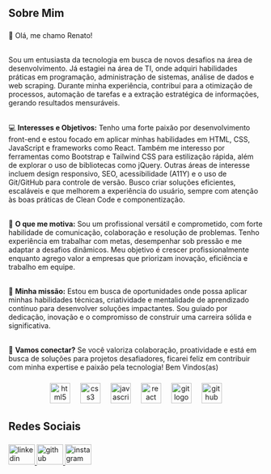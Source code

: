 <h2 align="left">Sobre Mim</h2>

###

<p align="left">
  👋 Olá, me chamo Renato!<br><br>

  Sou um entusiasta da tecnologia em busca de novos desafios na área de desenvolvimento. Já estagiei na área de TI, onde adquiri habilidades práticas em programação, administração de sistemas, análise de dados e web scraping. Durante minha experiência, contribuí para a otimização de processos, automação de tarefas e a extração estratégica de informações, gerando resultados mensuráveis.<br><br>

  💻 <strong>Interesses e Objetivos:</strong> Tenho uma forte paixão por desenvolvimento front-end e estou focado em aplicar minhas habilidades em HTML, CSS, JavaScript e frameworks como React. Também me interesso por ferramentas como Bootstrap e Tailwind CSS para estilização rápida, além de explorar o uso de bibliotecas como jQuery. Outras áreas de interesse incluem design responsivo, SEO, acessibilidade (A11Y) e o uso de Git/GitHub para controle de versão. Busco criar soluções eficientes, escaláveis e que melhorem a experiência do usuário, sempre com atenção às boas práticas de Clean Code e componentização.<br><br>

  🎯 <strong>O que me motiva:</strong> Sou um profissional versátil e comprometido, com forte habilidade de comunicação, colaboração e resolução de problemas. Tenho experiência em trabalhar com metas, desempenhar sob pressão e me adaptar a desafios dinâmicos. Meu objetivo é crescer profissionalmente enquanto agrego valor a empresas que priorizam inovação, eficiência e trabalho em equipe.<br><br>

  🚀 <strong>Minha missão:</strong> Estou em busca de oportunidades onde possa aplicar minhas habilidades técnicas, criatividade e mentalidade de aprendizado contínuo para desenvolver soluções impactantes. Sou guiado por dedicação, inovação e o compromisso de construir uma carreira sólida e significativa.<br><br>

  🤝 <strong>Vamos conectar?</strong> Se você valoriza colaboração, proatividade e está em busca de soluções para projetos desafiadores, ficarei feliz em contribuir com minha expertise e paixão pela tecnologia! Bem Vindos(as)
</p>

###

<div align="center">
  <img src="https://cdn.jsdelivr.net/gh/devicons/devicon/icons/html5/html5-original.svg" height="40" alt="html5 logo"  />
  <img width="12" />
  <img src="https://cdn.jsdelivr.net/gh/devicons/devicon/icons/css3/css3-original.svg" height="40" alt="css3 logo"  />
  <img width="12" />
  <img src="https://cdn.jsdelivr.net/gh/devicons/devicon/icons/javascript/javascript-original.svg" height="40" alt="javascript logo"  />
  <img width="12" />
  <img src="https://cdn.jsdelivr.net/gh/devicons/devicon/icons/react/react-original.svg" height="40" alt="react logo"  />
  <img width="12" />
  <img src="https://cdn.jsdelivr.net/gh/devicons/devicon/icons/git/git-original.svg" height="40" alt="git logo"  />
  <img width="12" />
  <img src="https://cdn.jsdelivr.net/gh/devicons/devicon/icons/github/github-original.svg" height="40" alt="github logo"  />
</div>

###

<h2 align="left">Redes Sociais</h2>

###

<div align="left">
  <a href="https://www.linkedin.com/in/renato-paiva2022/" target="_blank">
    <img src="https://raw.githubusercontent.com/maurodesouza/profile-readme-generator/master/src/assets/icons/social/linkedin/default.svg" width="52" height="40" alt="linkedin logo"  />
  </a>
  <a href="https://github.com/Renato8318" target="_blank">
    <img src="https://raw.githubusercontent.com/maurodesouza/profile-readme-generator/master/src/assets/icons/social/github/default.svg" width="52" height="40" alt="github logo"  />
  </a>
  <a href="https://www.instagram.com/natoo23/" target="_blank">
    <img src="https://raw.githubusercontent.com/maurodesouza/profile-readme-generator/master/src/assets/icons/social/instagram/default.svg" width="52" height="40" alt="instagram logo"  />
  </a>
</div>




